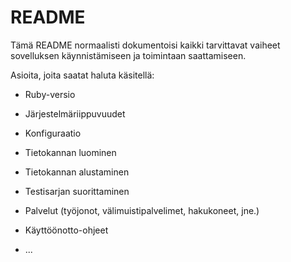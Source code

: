 # README

Tämä README normaalisti dokumentoisi kaikki tarvittavat vaiheet 
sovelluksen käynnistämiseen ja toimintaan saattamiseen.

Asioita, joita saatat haluta käsitellä:

* Ruby-versio

* Järjestelmäriippuvuudet

* Konfiguraatio

* Tietokannan luominen

* Tietokannan alustaminen

* Testisarjan suorittaminen

* Palvelut (työjonot, välimuistipalvelimet, hakukoneet, jne.)

* Käyttöönotto-ohjeet

* ...